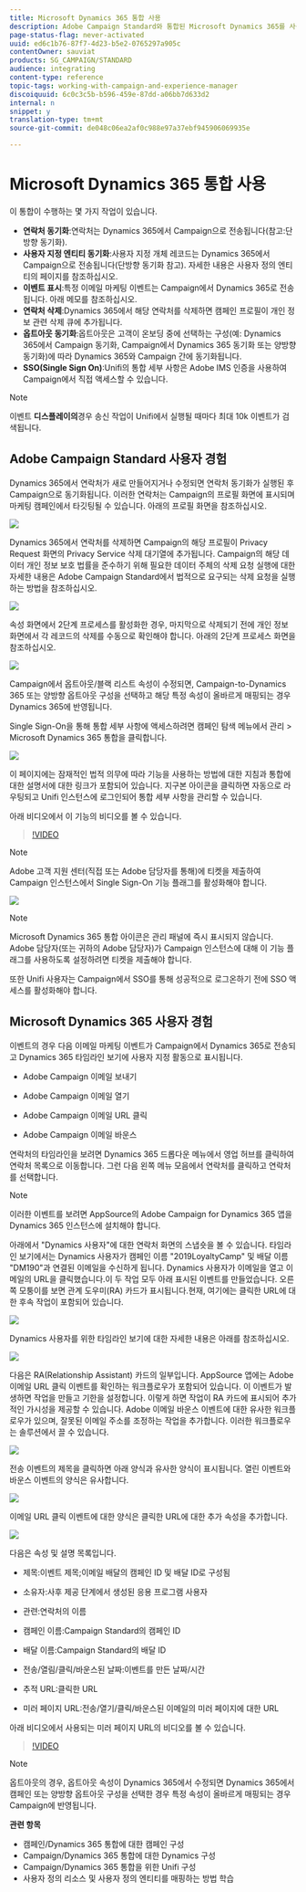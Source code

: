 ```yaml
---
title: Microsoft Dynamics 365 통합 사용
description: Adobe Campaign Standard와 통합된 Microsoft Dynamics 365를 사용하는 방법 살펴보기
page-status-flag: never-activated
uuid: ed6c1b76-87f7-4d23-b5e2-0765297a905c
contentOwner: sauviat
products: SG_CAMPAIGN/STANDARD
audience: integrating
content-type: reference
topic-tags: working-with-campaign-and-experience-manager
discoiquuid: 6c0c3c5b-b596-459e-87dd-a06bb7d633d2
internal: n
snippet: y
translation-type: tm+mt
source-git-commit: de048c06ea2af0c988e97a37ebf945906069935e

---
```



# Microsoft Dynamics 365 통합 사용

이 통합이 수행하는 몇 가지 작업이 있습니다.

* **연락처 동기화**:연락처는 Dynamics 365에서 Campaign으로 전송됩니다(참고:단방향 동기화).
* **사용자 지정 엔티티 동기화**:사용자 지정 개체 레코드는 Dynamics 365에서 Campaign으로 전송됩니다(단방향 동기화 참고).  자세한 내용은 사용자 정의 엔티티의 페이지를 참조하십시오.
* **이벤트 표시**:특정 이메일 마케팅 이벤트는 Campaign에서 Dynamics 365로 전송됩니다. 아래 메모를 참조하십시오.
* **연락처 삭제**:Dynamics 365에서 해당 연락처를 삭제하면 캠페인 프로필이 개인 정보 관련 삭제 큐에 추가됩니다.
* **옵트아웃 동기화**:옵트아웃은 고객이 온보딩 중에 선택하는 구성(예: Dynamics 365에서 Campaign 동기화, Campaign에서 Dynamics 365 동기화 또는 양방향 동기화)에 따라 Dynamics 365와 Campaign 간에 동기화됩니다.
* **SSO(Single Sign On)**:Unifi의 통합 세부 사항은 Adobe IMS 인증을 사용하여 Campaign에서 직접 액세스할 수 있습니다.

>[!NOTE]
>
>이벤트 **디스플레이의**&#x200B;경우 송신 작업이 Unifi에서 실행될 때마다 최대 10k 이벤트가 검색됩니다.

## Adobe Campaign Standard 사용자 경험

Dynamics 365에서 연락처가 새로 만들어지거나 수정되면 연락처 동기화가 실행된 후 Campaign으로 동기화됩니다.  이러한 연락처는 Campaign의 프로필 화면에 표시되며 마케팅 캠페인에서 타깃팅될 수 있습니다.  아래의 프로필 화면을 참조하십시오.

![](assets/MSdynamicsACS-usage1.png)

Dynamics 365에서 연락처를 삭제하면 Campaign의 해당 프로필이 Privacy Request 화면의 Privacy Service 삭제 대기열에 추가됩니다.  Campaign의 해당 데이터 개인 정보 보호 법률을 준수하기 위해 필요한 데이터 주체의 삭제 요청 실행에 대한 자세한 내용은 Adobe Campaign Standard에서 법적으로 요구되는 삭제 요청을 실행하는 방법을 참조하십시오.

![](assets/MSdynamicsACS-usage2.png)

속성 화면에서 2단계 프로세스를 활성화한 경우, 마지막으로 삭제되기 전에 개인 정보 화면에서 각 레코드의 삭제를 수동으로 확인해야 합니다.  아래의 2단계 프로세스 화면을 참조하십시오.

![](assets/MSdynamicsACS-usage3.png)

Campaign에서 옵트아웃/블랙 리스트 속성이 수정되면, Campaign-to-Dynamics 365 또는 양방향 옵트아웃 구성을 선택하고 해당 특정 속성이 올바르게 매핑되는 경우 Dynamics 365에 반영됩니다.

Single Sign-On을 통해 통합 세부 사항에 액세스하려면 캠페인 탐색 메뉴에서 관리 > Microsoft Dynamics 365 통합을 클릭합니다.

![](assets/sso_d365_admin_panel.png)

이 페이지에는 잠재적인 법적 의무에 따라 기능을 사용하는 방법에 대한 지침과 통합에 대한 설명서에 대한 링크가 포함되어 있습니다. 지구본 아이콘을 클릭하면 자동으로 라우팅되고 Unifi 인스턴스에 로그인되어 통합 세부 사항을 관리할 수 있습니다.

아래 비디오에서 이 기능의 비디오를 볼 수 있습니다.

>[!VIDEO](https://video.tv.adobe.com/v/29254)

>[!NOTE]
>
>Adobe 고객 지원 센터(직접 또는 Adobe 담당자를 통해)에 티켓을 제출하여 Campaign 인스턴스에서 Single Sign-On 기능 플래그를 활성화해야 합니다.

![](assets/sso_screen.png)

>[!NOTE]
>
>Microsoft Dynamics 365 통합 아이콘은 관리 패널에 즉시 표시되지 않습니다.  Adobe 담당자(또는 귀하의 Adobe 담당자)가 Campaign 인스턴스에 대해 이 기능 플래그를 사용하도록 설정하려면 티켓을 제출해야 합니다.
>
>또한 Unifi 사용자는 Campaign에서 SSO를 통해 성공적으로 로그온하기 전에 SSO 액세스를 활성화해야 합니다.

## Microsoft Dynamics 365 사용자 경험

이벤트의 경우 다음 이메일 마케팅 이벤트가 Campaign에서 Dynamics 365로 전송되고 Dynamics 365 타임라인 보기에 사용자 지정 활동으로 표시됩니다.

* Adobe Campaign 이메일 보내기

* Adobe Campaign 이메일 열기

* Adobe Campaign 이메일 URL 클릭

* Adobe Campaign 이메일 바운스

연락처의 타임라인을 보려면 Dynamics 365 드롭다운 메뉴에서 영업 허브를 클릭하여 연락처 목록으로 이동합니다.  그런 다음 왼쪽 메뉴 모음에서 연락처를 클릭하고 연락처를 선택합니다.

>[!NOTE]
>
>이러한 이벤트를 보려면 AppSource의 Adobe Campaign for Dynamics 365 앱을 Dynamics 365 인스턴스에 설치해야 합니다.

아래에서 &quot;Dynamics 사용자&quot;에 대한 연락처 화면의 스냅숏을 볼 수 있습니다.  타임라인 보기에서는 Dynamics 사용자가 캠페인 이름 &quot;2019LoyaltyCamp&quot; 및 배달 이름 &quot;DM190&quot;과 연결된 이메일을 수신하게 됩니다.  Dynamics 사용자가 이메일을 열고 이메일의 URL을 클릭했습니다.이 두 작업 모두 아래 표시된 이벤트를 만들었습니다.  오른쪽 모퉁이를 보면 관계 도우미(RA) 카드가 표시됩니다.현재, 여기에는 클릭한 URL에 대한 후속 작업이 포함되어 있습니다.

![](assets/do-not-localize/MSdynamicsACS-usage4.png)

Dynamics 사용자를 위한 타임라인 보기에 대한 자세한 내용은 아래를 참조하십시오.

![](assets/do-not-localize/MSdynamicsACS-usage5.png)

다음은 RA(Relationship Assistant) 카드의 일부입니다.  AppSource 앱에는 Adobe 이메일 URL 클릭 이벤트를 확인하는 워크플로우가 포함되어 있습니다.  이 이벤트가 발생하면 작업을 만들고 기한을 설정합니다.  이렇게 하면 작업이 RA 카드에 표시되어 추가적인 가시성을 제공할 수 있습니다.  Adobe 이메일 바운스 이벤트에 대한 유사한 워크플로우가 있으며, 잘못된 이메일 주소를 조정하는 작업을 추가합니다.  이러한 워크플로우는 솔루션에서 끌 수 있습니다.

![](assets/do-not-localize/MSdynamicsACS-usage6.png)

전송 이벤트의 제목을 클릭하면 아래 양식과 유사한 양식이 표시됩니다.  열린 이벤트와 바운스 이벤트의 양식은 유사합니다.

![](assets/do-not-localize/mirror_page_url_send.png)

이메일 URL 클릭 이벤트에 대한 양식은 클릭한 URL에 대한 추가 속성을 추가합니다.

![](assets/do-not-localize/mirror_page_url_click.png)

다음은 속성 및 설명 목록입니다.

* 제목:이벤트 제목;이메일 배달의 캠페인 ID 및 배달 ID로 구성됨

* 소유자:사후 제공 단계에서 생성된 응용 프로그램 사용자

* 관련:연락처의 이름

* 캠페인 이름:Campaign Standard의 캠페인 ID

* 배달 이름:Campaign Standard의 배달 ID

* 전송/열림/클릭/바운스된 날짜:이벤트를 만든 날짜/시간

* 추적 URL:클릭한 URL

* 미러 페이지 URL:전송/열기/클릭/바운스된 이메일의 미러 페이지에 대한 URL

아래 비디오에서 사용되는 미러 페이지 URL의 비디오를 볼 수 있습니다.

>[!VIDEO](https://video.tv.adobe.com/v/29253)

>[!NOTE]
>
>옵트아웃의 경우, 옵트아웃 속성이 Dynamics 365에서 수정되면 Dynamics 365에서 캠페인 또는 양방향 옵트아웃 구성을 선택한 경우 특정 속성이 올바르게 매핑되는 경우 Campaign에 반영됩니다.

**관련 항목**

* 캠페인/Dynamics 365 통합에 대한 캠페인 구성
* Campaign/Dynamics 365 통합에 대한 Dynamics 구성
* Campaign/Dynamics 365 통합을 위한 Unifi 구성
* 사용자 정의 리소스 및 사용자 정의 엔티티를 매핑하는 방법 학습